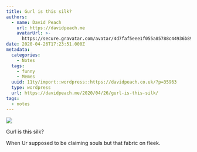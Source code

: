 ```yaml
---
title: Gurl is this silk?
authors:
  - name: David Peach
    url: https://davidpeach.me
    avatarUrl: >-
      https://secure.gravatar.com/avatar/4d7faf5eee1f055a85788c44936b8995eaab6dfb004e7854ec747ccb272e91ee?s=96&d=mm&r=g
date: 2020-04-26T17:23:51.000Z
metadata:
  categories:
    - Notes
  tags:
    - funny
    - Memes
  uuid: 11ty/import::wordpress::https://davidpeach.co.uk/?p=35963
  type: wordpress
  url: https://davidpeach.me/2020/04/26/gurl-is-this-silk/
tags:
  - notes
---
```

[![](/assets/Gurl-is-this-silk-600x554-U3M1cxok9Q4R.jpg)](/assets/Gurl-is-this-silk-600x554-U3M1cxok9Q4R.jpg)

Gurl is this silk?

When Ur supposed to be claiming souls but that fabric on fleek.